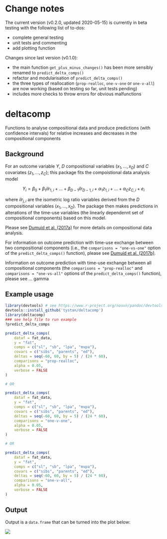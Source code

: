 
# Change notes

The current version (v0.2.0, updated 2020-05-15) is currently in beta testing with the following list of to-dos:

* complete general testing
* unit tests and commenting
* add plotting function
    
Changes since last version (v0.1.0):

* the main function `get_plus_minus_changes()` has been more sensibly renamed to `predict_delta_comps()`
* refactor and modularisation of `predict_delta_comps()`
* the three types of reallocation (`prop-realloc`, `one-v-one` or `one-v-all`) are now working (based on testing so far, unit tests pending)
* includes more checks to throw errors for obvious malfunctions



# deltacomp
Functions to analyse compositional data and produce predictions (with confidence intervals) for relative increases and decreases in the compositional components

## Background

For an outcome variable $Y$, $D$ compositional variables ($x_1, ..., x_D$) and $C$ covariates ($z_1, ..., z_C$); this package fits the compoistional data analysis model

$$
Y_i = \beta_0 + \beta_1 ilr_{1,i} + ... + \beta_{D-1} ilr_{D-1,i}+ \alpha_1 z_{1,i} + ... + \alpha_C z_{C,i} + e_i
$$

where $ilr_{j,i}$ are the isometric log ratio variables derived from the $D$ compositional variables ($x_1, ..., x_D$). The package then makes predictions in alterations of the time-use variables (the linearly dependennt set of compositional components) based on this model. 

Please see [Dumuid et al. (2017a)](https://doi.org/10.1177/0962280217710835) for more details on compositional data analysis.

For information on outcome prediction with time-use exchange between two compositional components (i.e., the `comparisons = "one-vs-one"` option of the `predict_delta_comps()` function), please see
[Dumuid et al. (2017b)](https://doi.org/10.1177%2F0962280217737805).


Information on outcome prediction with time-use exchange between all compositional components (the `comparisons = "prop-realloc"` and `comparisons = "one-vs-all"` options of the `predict_delta_comps()` function), please see ...
gamma


## Example usage

```R
library(devtools) # see https://www.r-project.org/nosvn/pandoc/devtools.html
devtools::install_github('tystan/deltacomp')
library(deltacomp)
### see help file to run example
?predict_delta_comps

predict_delta_comps(
    dataf = fat_data,
    y = "fat",
    comps = c("sl", "sb", "lpa", "mvpa"),
    covars = c("sibs", "parents", "ed"),
    deltas = seq(-60, 60, by = 5) / (24 * 60),
    comparisons = "prop-realloc",
    alpha = 0.05,
    verbose = FALSE
)

# OR

predict_delta_comps(
    dataf = fat_data,
    y = "fat",
    comps = c("sl", "sb", "lpa", "mvpa"),
    covars = c("sibs", "parents", "ed"),
    deltas = seq(-60, 60, by = 5) / (24 * 60),
    comparisons = "one-v-one",
    alpha = 0.05,
    verbose = FALSE
)

# OR

predict_delta_comps(
    dataf = fat_data,
    y = "fat",
    comps = c("sl", "sb", "lpa", "mvpa"),
    covars = c("sibs", "parents", "ed"),
    deltas = seq(-60, 60, by = 5) / (24 * 60),
    comparisons = "one-v-all",
    alpha = 0.05,
    verbose = FALSE
)

```


## Output

Output is a `data.frame` that can be turned into the plot below:

![](https://github.com/tystan/deltacomp/blob/master/delta_comps.png)
